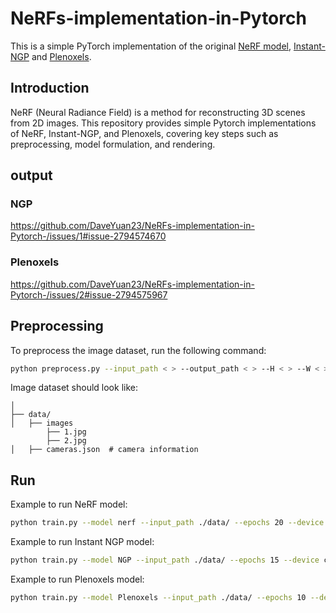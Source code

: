 # NeRFs-implementation-in-Pytorch

This is a simple PyTorch implementation of the original [NeRF model](https://github.com/bmild/nerf), [Instant-NGP](https://github.com/NVlabs/instant-ngp) and [Plenoxels](https://github.com/sxyu/svox2).

## Introduction
NeRF (Neural Radiance Field) is a method for reconstructing 3D scenes from 2D images. This repository provides simple Pytorch implementations of NeRF, Instant-NGP, and Plenoxels, covering key steps such as preprocessing, model formulation, and rendering.

## output
### NGP

https://github.com/DaveYuan23/NeRFs-implementation-in-Pytorch-/issues/1#issue-2794574670

### Plenoxels

https://github.com/DaveYuan23/NeRFs-implementation-in-Pytorch-/issues/2#issue-2794575967

## Preprocessing
To preprocess the image dataset, run the following command:

```bash
python preprocess.py --input_path < > --output_path < > --H < > --W < > --focal < >
```

Image dataset should look like: 
```plaintext
│
├── data/                  
│   ├── images
        ├── 1.jpg
        ├── 2.jpg
│   ├── cameras.json  # camera information
```

## Run
Example to run NeRF model:
```bash
python train.py --model nerf --input_path ./data/ --epochs 20 --device cuda --near 2.0 --far 6.0 --num_samples 128 --H 200 --W 200 nerf --lr 5e-4 
```

Example to run Instant NGP model:
```bash
python train.py --model NGP --input_path ./data/ --epochs 15 --device cuda --near 2.0 --far 6.0 --num_samples 128 --H 256 --W 256 NGP --T 524288 --Nmin 16 --Nmax 2048 --L 16 --scale 8.0 --lr 1e-2 
```

Example to run Plenoxels model:
```bash
python train.py --model Plenoxels --input_path ./data/ --epochs 10 --device cuda --near 1.5 --far 5.5 --num_samples 128 --H 300 --W 300 Plenoxels --Nl 256 --scale 1.5 --lr 1e-2
```
